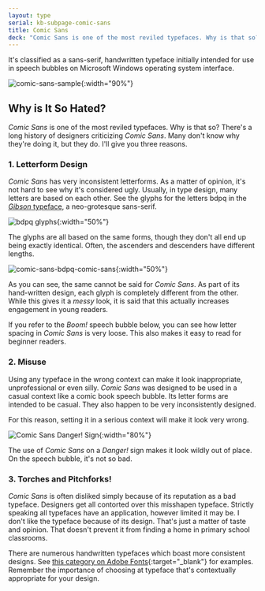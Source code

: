 ```yaml
---
layout: type
serial: kb-subpage-comic-sans
title: Comic Sans
deck: "Comic Sans is one of the most reviled typefaces. Why is that so? I'll give you three reasons."
---
```

It's classified as a sans-serif, handwritten typeface initially intended for use in speech bubbles on Microsoft Windows operating system interface.

![comic-sans-sample]({{site.url}}/svg/kb/comic-sans-sample.svg){:width="90%"}

## Why is It So Hated?

*Comic Sans* is one of the most reviled typefaces. Why is that so? There's a long history of designers criticizing *Comic Sans*. Many don't know why they're doing it, but they do. I'll give you three reasons.

### 1. Letterform Design

*Comic Sans* has very inconsistent letterforms. As a matter of opinion, it's not hard to see why it's considered ugly. Usually, in type design, many letters are based on each other. See the glyphs for the letters bdpq in the [*Gibson* typeface](https://fonts.adobe.com/fonts/gibson), a neo-grotesque sans-serif.

![bdpq glyphs]({{site.url}}/svg/kb/comic-sans-bdpq.svg){:width="50%"}

The glyphs are all based on the same forms, though they don't all end up being exactly identical. Often, the ascenders and descenders have different lengths.

![comic-sans-bdpq-comic-sans]({{site.url}}/svg/kb/comic-sans-bdpq-comic-sans.svg){:width="50%"}

As you can see, the same cannot be said for *Comic Sans*. As part of its hand-written design, each glyph is completely different from the other. While this gives it a *messy* look, it is said that this actually increases engagement in young readers.

If you refer to the *Boom!* speech bubble below, you can see how letter spacing in *Comic Sans* is very loose. This also makes it easy to read for beginner readers.

### 2. Misuse

Using any typeface in the wrong context can make it look inappropriate, unprofessional or even silly. *Comic Sans* was designed to be used in a casual context like a comic book speech bubble. Its letter forms are intended to be casual. They also happen to be very inconsistently designed.

For this reason, setting it in a serious context will make it look very wrong.

![*Comic Sans* Danger! Sign]({{site.url}}/svg/kb/comic-sans-danger-boom.svg){:width="80%"}

The use of *Comic Sans* on a *Danger!* sign makes it look wildly out of place. On the speech bubble, it's not so bad.

### 3. Torches and Pitchforks!

*Comic Sans* is often disliked simply because of its reputation as a bad typeface. Designers get all contorted over this misshapen typeface. Strictly speaking all typefaces have an application, however limited it may be. I don't like the typeface because of its design. That's just a matter of taste and opinion. That doesn't prevent it from finding a home in primary school classrooms.

There are numerous handwritten typefaces which boast more consistent designs. See [this category on Adobe Fonts](https://fonts.adobe.com/fonts?browse_mode=default&filters=cl:hm&hide_images=true&max_styles=26&min_styles=1){:target="_blank"} for examples. Remember the importance of choosing at typeface that's contextually appropriate for your design.